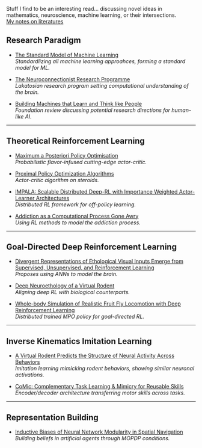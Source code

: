 Stuff I find to be an interesting read... discussing novel ideas in mathematics, neuroscience, machine learning, or their intersections.  
[My notes on literatures](../literature/notes.md)


## Research Paradigm

- [The Standard Model of Machine Learning](https://hdsr.mitpress.mit.edu/pub/zkib7xth/release/2)  
  *Standardlizing all machine learning approahces, forming a standard model for ML.*

- [The Neuroconnectionist Research Programme](https://www.nature.com/articles/s41583-023-00705-w)  
  *Lakatosian research program setting computational understanding of the brain.*

- [Building Machines that Learn and Think like People](https://www.cambridge.org/core/journals/behavioral-and-brain-sciences/article/building-machines-that-learn-and-think-like-people/A9535B1D745A0377E16C590E14B94993)  
  *Foundation review discussing potential research directions for human-like AI.*

---

## Theoretical Reinforcement Learning

- [Maximum a Posteriori Policy Optimisation](https://arxiv.org/abs/1806.06920)  
  *Probabilistic flavor-infused cutting-edge actor-critic.*

- [Proximal Policy Optimization Algorithms](https://arxiv.org/abs/1707.06347)  
  *Actor-critic algorithm on steroids.*

- [IMPALA: Scalable Distributed Deep-RL with Importance Weighted Actor-Learner Architectures](https://arxiv.org/abs/1802.01561)  
  *Distributed RL framework for off-policy learning.*

- [Addiction as a Computational Process Gone Awry](http://redishlab.neuroscience.umn.edu/Papers/2004%20Redish%20Addiction.pdf)  
  *Using RL methods to model the addiction process.*

---

## Goal-Directed Deep Reinforcement Learning

- [Divergent Representations of Ethological Visual Inputs Emerge from Supervised, Unsupervised, and Reinforcement Learning](https://arxiv.org/abs/1911.09451)  
  *Proposes using ANNs to model the brain.*

- [Deep Neuroethology of a Virtual Rodent](https://arxiv.org/abs/1911.09451)  
  *Aligning deep RL with biological counterparts.*

- [Whole-body Simulation of Realistic Fruit Fly Locomotion with Deep Reinforcement Learning](https://www.biorxiv.org/content/10.1101/2024.03.11.584515v1)  
  *Distributed trained MPO policy for goal-directed RL.*

---

## Inverse Kinematics Imitation Learning

- [A Virtual Rodent Predicts the Structure of Neural Activity Across Behaviors](https://www.nature.com/articles/s41586-024-07633-4)  
  *Imitation learning mimicking rodent behaviors, showing similar neuronal activations.*

- [CoMic: Complementary Task Learning & Mimicry for Reusable Skills](https://proceedings.mlr.press/v119/hasenclever20a.html)  
  *Encoder/decoder architecture transferring motor skills across tasks.*

---

## Representation Building

- [Inductive Biases of Neural Network Modularity in Spatial Navigation](https://www.science.org/doi/pdf/10.1126/sciadv.adk1256)  
  *Building beliefs in artificial agents through MOPDP conditions.*

